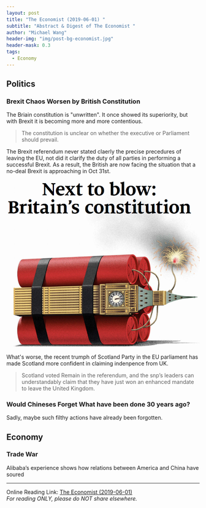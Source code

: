 ```yaml
---
layout: post
title: "The Economist (2019-06-01) "
subtitle: "Abstract & Digest of The Economist "
author: "Michael Wang"
header-img: "img/post-bg-economist.jpg"
header-mask: 0.3
tags:
  - Economy
---
```



## Politics
### Brexit Chaos Worsen by British Constitution
The Briain constitution is "unwritten". It once showed its superiority, but with Brexit it is becoming more and more contentious. 
> The constitution is unclear on whether the executive or Parliament should prevail. 

The Brexit referendum never stated claerly the precise precedures of leaving the EU, not did it clarify the duty of all parties in performing a successful Brexit. As a result, the British are now facing the situation that a no-deal Brexit is approaching in Oct 31st.

![Front Page](../img/in-post/econ-0601-Britain.png)

What's worse, the recent trumph of Scotland Party in the EU parliament has made Scotland more confident in claiming indenpence from UK.
> Scotland voted Remain in the referendum, and the snp’s leaders can understandably
> claim that they have just won an enhanced mandate to leave the United Kingdom.

### Would Chineses Forget What have been done 30 years ago?
Sadly, maybe such filthy actions have already been forgotten.


## Economy
### Trade War
Alibaba’s experience shows how relations between America and China have soured



-------------------------------------------


Online Reading Link: [The Economist (2019-06-01)](https://onedrive.gimhoy.com/sharepoint/aHR0cHM6Ly9zanR1ZWR1Y24tbXkuc2hhcmVwb2ludC5jb20vOmI6L2cvcGVyc29uYWwvd3luOTgxNl9zanR1X2VkdV9jbi9FVlpZb042R3lVZExuQmszdWhhUGRia0JaV3pYR19BTTJpSndETEdYX1RGRjJBP2U9WWpUVVpI.pdf)   
*For reading ONLY, please do NOT share elsewhere.* 

